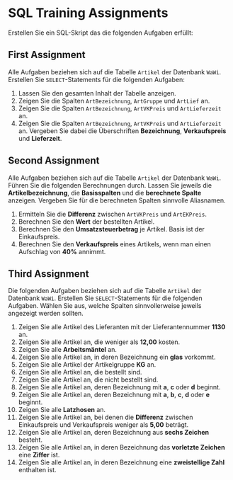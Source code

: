 # SQL Training Assignments

Erstellen Sie ein SQL-Skript das die folgenden Aufgaben erfüllt:

## First Assignment
Alle Aufgaben beziehen sich auf die Tabelle `Artikel` der Datenbank `WaWi`.
Erstellen Sie `SELECT`-Statements für die folgenden Aufgaben:
1. Lassen Sie den gesamten Inhalt der Tabelle anzeigen.
2. Zeigen Sie die Spalten `ArtBezeichnung`, `ArtGruppe` und `ArtLief` an.
3. Zeigen Sie die Spalten `ArtBezeichnung`, `ArtVKPreis` und `ArtLieferzeit` an.
4. Zeigen Sie die Spalten `ArtBezeichnung`, `ArtVKPreis` und `ArtLieferzeit` an. Vergeben Sie dabei die Überschriften **Bezeichnung**, **Verkaufspreis** und **Lieferzeit**.

## Second Assignment
Alle Aufgaben beziehen sich auf die Tabelle `Artikel` der Datenbank `WaWi`.
Führen Sie die folgenden Berechnungen durch. Lassen Sie jeweils die **Artikelbezeichnung**, die **Basisspalten** und die **berechnete Spalte** anzeigen. Vergeben Sie für die berechneten Spalten sinnvolle Aliasnamen.
1. Ermitteln Sie die **Differenz** zwischen `ArtVKPreis` und `ArtEKPreis`.
2. Berechnen Sie den **Wert** der bestellten Artikel.
3. Berechnen Sie den **Umsatzsteuerbetrag** je Artikel. Basis ist der Einkaufspreis.
4. Berechnen Sie den **Verkaufspreis** eines Artikels, wenn man einen Aufschlag von **40%** annimmt.

## Third Assignment
Die folgenden Aufgaben beziehen sich auf die Tabelle `Artikel` der Datenbank `WaWi`.
Erstellen Sie `SELECT`-Statements für die folgenden Aufgaben. Wählen Sie aus, welche Spalten sinnvollerweise jeweils angezeigt werden sollten.
1. Zeigen Sie alle Artikel des Lieferanten mit der Lieferantennummer **1130** an.
2. Zeigen Sie alle Artikel an, die weniger als **12,00** kosten.
3. Zeigen Sie alle **Arbeitsmäntel** an.
4. Zeigen Sie alle Artikel an, in deren Bezeichnung ein **glas** vorkommt.
5. Zeigen Sie alle Artikel der Artikelgruppe **KG** an.
6. Zeigen Sie alle Artikel an, die bestellt sind.
7. Zeigen Sie alle Artikel an, die nicht bestellt sind.
8. Zeigen Sie alle Artikel an, deren Bezeichnung mit **a**, **c** oder **d** beginnt.
9. Zeigen Sie alle Artikel an, deren Bezeichnung mit **a**, **b**, **c**, **d** oder **e** beginnt.
10. Zeigen Sie alle **Latzhosen** an.
11. Zeigen Sie alle Artikel an, bei denen die **Differenz** zwischen Einkaufspreis und Verkaufspreis weniger als **5,00** beträgt.
12. Zeigen Sie alle Artikel an, deren Bezeichnung aus **sechs Zeichen** besteht.
13. Zeigen Sie alle Artikel an, in deren Bezeichnung das **vorletzte Zeichen** eine **Ziffer** ist.
14. Zeigen Sie alle Artikel an, in deren Bezeichnung eine **zweistellige Zahl** enthalten ist.
